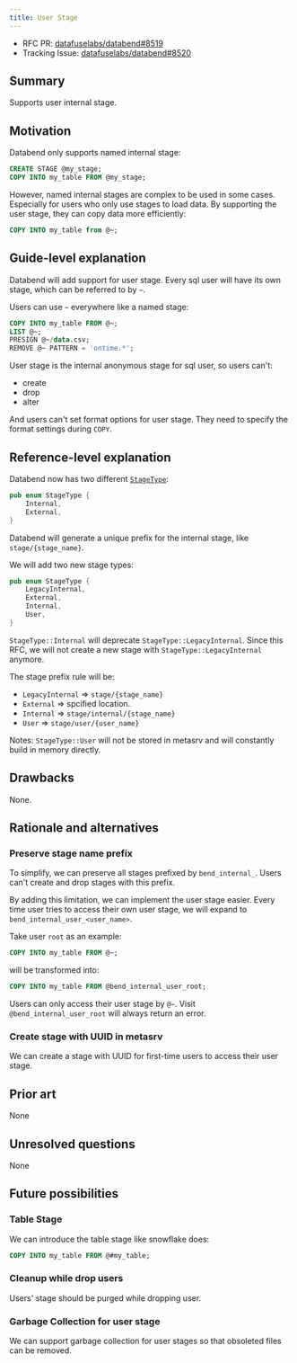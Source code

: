 ```yaml
---
title: User Stage
---
```


- RFC PR: [datafuselabs/databend#8519](https://github.com/datafuselabs/databend/pull/8519)
- Tracking Issue: [datafuselabs/databend#8520](https://github.com/datafuselabs/databend/issues/8520)

## Summary

Supports user internal stage.

## Motivation

Databend only supports named internal stage:

```sql
CREATE STAGE @my_stage;
COPY INTO my_table FROM @my_stage;
```

However, named internal stages are complex to be used in some cases. Especially for users who only use stages to load data. By supporting the user stage, they can copy data more efficiently:

```sql
COPY INTO my_table from @~;
```

## Guide-level explanation

Databend will add support for user stage. Every sql user will have its own stage, which can be referred to by `~`.

Users can use `~` everywhere like a named stage:

```sql
COPY INTO my_table FROM @~;
LIST @~;
PRESIGN @~/data.csv;
REMOVE @~ PATTERN = 'ontime.*';
```

User stage is the internal anonymous stage for sql user, so users can't:

- create
- drop
- alter

And users can't set format options for user stage. They need to specify the format settings during `COPY`.

## Reference-level explanation

Databend now has two different [`StageType`](https://github.com/datafuselabs/databend/blob/c2d4e9d3e0a5bf7d54a2a6ce1db1d41b00cd2cd1/src/meta/types/src/user_stage.rs#L52-L55):

```rust
pub enum StageType {
    Internal,
    External,
}
```

Databend will generate a unique prefix for the internal stage, like `stage/{stage_name}`.

We will add two new stage types:

```rust
pub enum StageType {
    LegacyInternal,
    External,
    Internal,
    User,
}
```

`StageType::Internal` will deprecate `StageType::LegacyInternal`. Since this RFC, we will not create a new stage with `StageType::LegacyInternal` anymore.

The stage prefix rule will be:

- `LegacyInternal` => `stage/{stage_name}`
- `External` => spcified location.
- `Internal` => `stage/internal/{stage_name}`
- `User` => `stage/user/{user_name}`

Notes: `StageType::User` will not be stored in metasrv and will constantly build in memory directly.

## Drawbacks

None.

## Rationale and alternatives

### Preserve stage name prefix

To simplify, we can preserve all stages prefixed by `bend_internal_`. Users can't create and drop stages with this prefix.

By adding this limitation, we can implement the user stage easier. Every time user tries to access their own user stage, we will expand to `bend_internal_user_<user_name>`.

Take user `root` as an example:

```sql
COPY INTO my_table FROM @~;
```

will be transformed into:

```sql
COPY INTO my_table FROM @bend_internal_user_root;
```

Users can only access their user stage by `@~`. Visit `@bend_internal_user_root` will always return an error.

### Create stage with UUID in metasrv

We can create a stage with UUID for first-time users to access their user stage.

## Prior art

None

## Unresolved questions

None

## Future possibilities

### Table Stage

We can introduce the table stage like snowflake does:

```sql
COPY INTO my_table FROM @#my_table;
```

### Cleanup while drop users

Users' stage should be purged while dropping user.

### Garbage Collection for user stage

We can support garbage collection for user stages so that obsoleted files can be removed.
